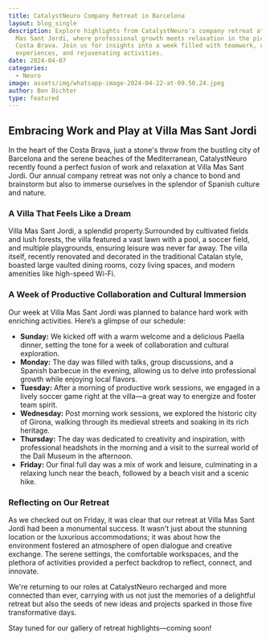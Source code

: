 ```yaml
---
title: CatalystNeuro Company Retreat in Barcelona
layout: blog_single
description: Explore highlights from CatalystNeuro's company retreat at Villa
  Mas Sant Jordi, where professional growth meets relaxation in the picturesque
  Costa Brava. Join us for insights into a week filled with teamwork, cultural
  experiences, and rejuvenating activities.
date: 2024-04-07
categories:
  - Neuro
image: assets/img/whatsapp-image-2024-04-22-at-09.50.24.jpeg
author: Ben Dichter
type: featured
---
```

## Embracing Work and Play at Villa Mas Sant Jordi

In the heart of the Costa Brava, just a stone's throw from the bustling city of Barcelona and the serene beaches of the Mediterranean, CatalystNeuro recently found a perfect fusion of work and relaxation at Villa Mas Sant Jordi. Our annual company retreat was not only a chance to bond and brainstorm but also to immerse ourselves in the splendor of Spanish culture and nature.

### A Villa That Feels Like a Dream

Villa Mas Sant Jordi, a splendid property.Surrounded by cultivated fields and lush forests, the villa featured a vast lawn with a pool, a soccer field, and multiple playgrounds, ensuring leisure was never far away. The villa itself, recently renovated and decorated in the traditional Catalan style, boasted large vaulted dining rooms, cozy living spaces, and modern amenities like high-speed Wi-Fi.

### A Week of Productive Collaboration and Cultural Immersion

Our week at Villa Mas Sant Jordi was planned to balance hard work with enriching activities. Here’s a glimpse of our schedule:

* **Sunday:** We kicked off with a warm welcome and a delicious Paella dinner, setting the tone for a week of collaboration and cultural exploration.
* **Monday:** The day was filled with talks, group discussions, and a Spanish barbecue in the evening, allowing us to delve into professional growth while enjoying local flavors.
* **Tuesday:** After a morning of productive work sessions, we engaged in a lively soccer game right at the villa—a great way to energize and foster team spirit.
* **Wednesday:** Post morning work sessions, we explored the historic city of Girona, walking through its medieval streets and soaking in its rich heritage.
* **Thursday:** The day was dedicated to creativity and inspiration, with professional headshots in the morning and a visit to the surreal world of the Dalí Museum in the afternoon.
* **Friday:** Our final full day was a mix of work and leisure, culminating in a relaxing lunch near the beach, followed by a beach visit and a scenic hike.

### Reflecting on Our Retreat

As we checked out on Friday, it was clear that our retreat at Villa Mas Sant Jordi had been a monumental success. It wasn't just about the stunning location or the luxurious accommodations; it was about how the environment fostered an atmosphere of open dialogue and creative exchange. The serene settings, the comfortable workspaces, and the plethora of activities provided a perfect backdrop to reflect, connect, and innovate.

We're returning to our roles at CatalystNeuro recharged and more connected than ever, carrying with us not just the memories of a delightful retreat but also the seeds of new ideas and projects sparked in those five transformative days.

Stay tuned for our gallery of retreat highlights—coming soon!